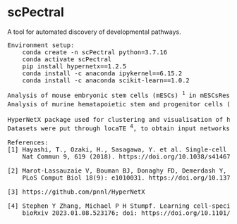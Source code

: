 # scPectral
A tool for automated discovery of developmental pathways.<br>
<pre>
Environment setup:
    conda create -n scPectral python=3.7.16
    conda activate scPectral
    pip install hypernetx==1.2.5
    conda install -c anaconda ipykernel==6.15.2
    conda install -c anaconda scikit-learn==1.0.2
</pre>

<pre>
Analysis of mouse embryonic stem cells (mESCs) <sup>1</sup> in mESCsResult notebook.
Analysis of murine hematapoietic stem and progenitor cells (HSPCs)<sup>2</sup> in HSPCsResult notebook. 

HyperNetX package used for clustering and visualisation of hypergraph<sup>3</sup>.
Datasets were put through locaTE <sup>4</sup>, to obtain input networks for use with scPectral. 

References:
[1] Hayashi, T., Ozaki, H., Sasagawa, Y. et al. Single-cell full-length total RNA sequencing uncovers dynamics of recursive splicing and enhancer RNAs.
    Nat Commun 9, 619 (2018). https://doi.org/10.1038/s41467-018-02866-0.

[2] Marot-Lassauzaie V, Bouman BJ, Donaghy FD, Demerdash Y, Essers MAG, Haghverdi L (2022) Towards reliable quantification of cell state velocities. 
    PLoS Comput Biol 18(9): e1010031. https://doi.org/10.1371/journal.pcbi.1010031.

[3] https://github.com/pnnl/HyperNetX

[4] Stephen Y Zhang, Michael P H Stumpf. Learning cell-specific networks from dynamical single cell data. 
    bioRxiv 2023.01.08.523176; doi: https://doi.org/10.1101/2023.01.08.523176.
</pre>
